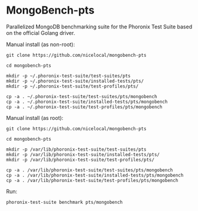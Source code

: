 # MongoBench-pts
Parallelized MongoDB benchmarking suite for the Phoronix Test Suite based on the official Golang driver.

Manual install (as non-root):

```
git clone https://github.com/nicelocal/mongobench-pts

cd mongobench-pts

mkdir -p ~/.phoronix-test-suite/test-suites/pts
mkdir -p ~/.phoronix-test-suite/installed-tests/pts/
mkdir -p ~/.phoronix-test-suite/test-profiles/pts/

cp -a . ~/.phoronix-test-suite/test-suites/pts/mongobench
cp -a . ~/.phoronix-test-suite/installed-tests/pts/mongobench
cp -a . ~/.phoronix-test-suite/test-profiles/pts/mongobench
```

Manual install (as root):

```
git clone https://github.com/nicelocal/mongobench-pts

cd mongobench-pts

mkdir -p /var/lib/phoronix-test-suite/test-suites/pts
mkdir -p /var/lib/phoronix-test-suite/installed-tests/pts/
mkdir -p /var/lib/phoronix-test-suite/test-profiles/pts/

cp -a . /var/lib/phoronix-test-suite/test-suites/pts/mongobench
cp -a . /var/lib/phoronix-test-suite/installed-tests/pts/mongobench
cp -a . /var/lib/phoronix-test-suite/test-profiles/pts/mongobench
```

Run:

```
phoronix-test-suite benchmark pts/mongobench
```